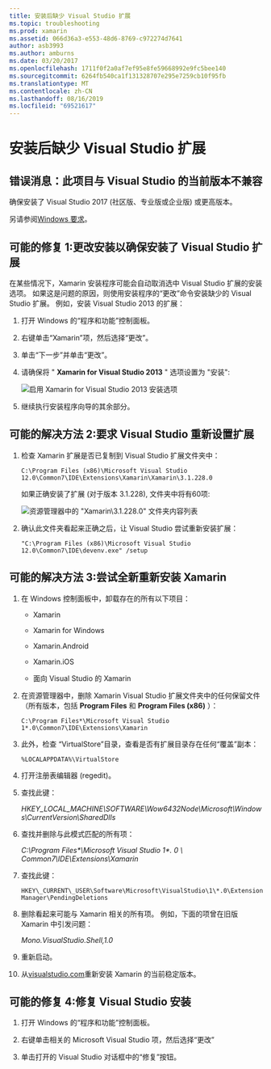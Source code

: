 ```yaml
---
title: 安装后缺少 Visual Studio 扩展
ms.topic: troubleshooting
ms.prod: xamarin
ms.assetid: 066d36a3-e553-48d6-8769-c972274d7641
author: asb3993
ms.author: amburns
ms.date: 03/20/2017
ms.openlocfilehash: 1711f0f2a0af7ef95e8fe59668992e9fc5bee140
ms.sourcegitcommit: 6264fb540ca1f131328707e295e7259cb10f95fb
ms.translationtype: MT
ms.contentlocale: zh-CN
ms.lasthandoff: 08/16/2019
ms.locfileid: "69521617"
---
```

# <a name="missing-visual-studio-extensions-after-installation"></a>安装后缺少 Visual Studio 扩展

## <a name="error-message-this-project-is-incompatible-with-the-current-edition-of-visual-studio"></a>错误消息：此项目与 Visual Studio 的当前版本不兼容

确保安装了 Visual Studio 2017 (社区版、专业版或企业版) 或更高版本。

另请参阅[Windows 要求](~/cross-platform/get-started/requirements.md#windows-requirements)。

## <a name="possible-fix-1-change-the-installation-to-make-sure-the-visual-studio-extensions-are-installed"></a>可能的修复 1:更改安装以确保安装了 Visual Studio 扩展

在某些情况下，Xamarin 安装程序可能会自动取消选中 Visual Studio 扩展的安装选项。 如果这是问题的原因，则使用安装程序的“更改”命令安装缺少的 Visual Studio 扩展。 例如，安装 Visual Studio 2013 的扩展：

1. 打开 Windows 的“程序和功能”控制面板。

2. 右键单击“Xamarin”项，然后选择“更改”。

3. 单击“下一步”并单击“更改”。

4. 请确保将 " **Xamarin for Visual Studio 2013** " 选项设置为 "安装":

    ![](missing-vs-extensions-images/installer.png "启用 Xamarin for Visual Studio 2013 安装选项")

5. 继续执行安装程序向导的其余部分。

## <a name="possible-fix-2-ask-visual-studio-to-set-up-the-extensions-again"></a>可能的解决方法 2:要求 Visual Studio 重新设置扩展

1. 检查 Xamarin 扩展是否已复制到 Visual Studio 扩展文件夹中：

    `C:\Program Files (x86)\Microsoft Visual Studio 12.0\Common7\IDE\Extensions\Xamarin\Xamarin\3.1.228.0`

    如果正确安装了扩展 (对于版本 3.1.228), 文件夹中将有60项:


    ![](missing-vs-extensions-images/folder.png "资源管理器中的 \"Xamarin\3.1.228.0\" 文件夹内容列表")

2. 确认此文件夹看起来正确之后，让 Visual Studio 尝试重新安装扩展：

    `"C:\Program Files (x86)\Microsoft Visual Studio 12.0\Common7\IDE\devenv.exe" /setup`

## <a name="possible-fix-3-try-a-fresh-reinstall-of-xamarin"></a>可能的解决方法 3:尝试全新重新安装 Xamarin

1. 在 Windows 控制面板中，卸载存在的所有以下项目：

    * Xamarin

    * Xamarin for Windows

    * Xamarin.Android

    * Xamarin.iOS

    * 面向 Visual Studio 的 Xamarin

2. 在资源管理器中，删除 Xamarin Visual Studio 扩展文件夹中的任何保留文件（所有版本，包括 **Program Files** 和 **Program Files (x86)** ）：

    `C:\Program Files*\Microsoft Visual Studio 1*.0\Common7\IDE\Extensions\Xamarin`

3. 此外，检查 “VirtualStore”目录，查看是否有扩展目录存在任何“覆盖”副本：

    `%LOCALAPPDATA%\VirtualStore`

4. 打开注册表编辑器 (regedit)。

5. 查找此键：

    _HKEY\_LOCAL\_MACHINE\SOFTWARE\Wow6432Node\Microsoft\Windows\CurrentVersion\SharedDlls_

6. 查找并删除与此模式匹配的所有项：

    _C:\Program Files\*\Microsoft Visual Studio 1\*. 0 \ Common7\IDE\Extensions\Xamarin_

7. 查找此键：

    `HKEY\_CURRENT\_USER\Software\Microsoft\VisualStudio\1\*.0\ExtensionManager\PendingDeletions`

8. 删除看起来可能与 Xamarin 相关的所有项。 例如，下面的项曾在旧版 Xamarin 中引发问题：

    _Mono.VisualStudio.Shell,1.0_

9. 重新启动。

10. 从[visualstudio.com](https://visualstudio.com/xamarin)重新安装 Xamarin 的当前稳定版本。

## <a name="possible-fix-4-repair-visual-studio-installation"></a>可能的修复 4:修复 Visual Studio 安装

1. 打开 Windows 的“程序和功能”控制面板。

2. 右键单击相关的 Microsoft Visual Studio 项，然后选择“更改”

3. 单击打开的 Visual Studio 对话框中的“修复”按钮。
